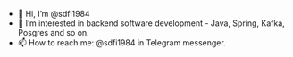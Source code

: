 - 👋 Hi, I’m @sdfi1984
- 👀 I’m interested in backend software development - Java, Spring, Kafka, Posgres and so on.
- 📫 How to reach me: @sdfi1984 in Telegram messenger.

<!---
sdfi1984/sdfi1984 is a ✨ special ✨ repository because its `README.md` (this file) appears on your GitHub profile.
You can click the Preview link to take a look at your changes.
--->
